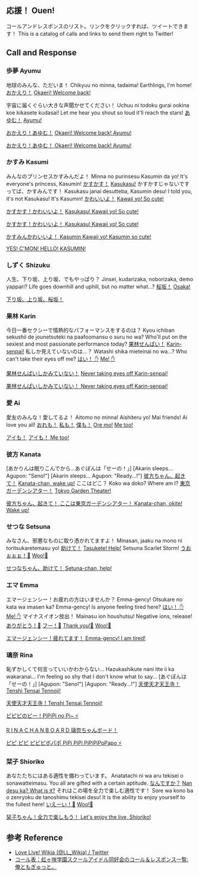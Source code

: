 ## 応援！ Ouen!

コールアンドレスポンスのリスト。リンクをクリックすれば、ツイートできます！
This is a catalog of calls and links to send them right to Twitter!

## Call and Response

### 歩夢 Ayumu

地球のみんな、ただいま！
Chikyuu no minna, tadaima!
Earthlings, I'm home!
[おかえり！](https://twitter.com/intent/tweet?text=%E3%81%8A%E3%81%8B%E3%81%88%E3%82%8A%EF%BC%81%0A%23%E8%99%B9%E3%83%B6%E5%92%B2%0A%23%E8%99%B9%E3%83%B6%E5%92%B22ndLive)
[Okaeri! Welcome back!](https://twitter.com/intent/tweet?text=Okaeri!%20Welcome%20back!%0A%23%E8%99%B9%E3%83%B6%E5%92%B2%0A%23%E8%99%B9%E3%83%B6%E5%92%B22ndLive)

宇宙に届くぐらい大きな声聞かせてください！
Uchuu ni todoku gurai ookina koe kikasete kudasai!
Let me hear you shout so loud it'll reach the stars!
[あゆむ！](https://twitter.com/intent/tweet?text=%E3%81%82%E3%82%86%E3%82%80%EF%BC%81%0A%23%E8%99%B9%E3%83%B6%E5%92%B2%0A%23%E8%99%B9%E3%83%B6%E5%92%B22ndLive)
[Ayumu!](https://twitter.com/intent/tweet?text=Ayumu!%0A%23%E8%99%B9%E3%83%B6%E5%92%B2%0A%23%E8%99%B9%E3%83%B6%E5%92%B22ndLive)

[おかえり！あゆむ！](https://twitter.com/intent/tweet?text=%E3%81%8A%E3%81%8B%E3%81%88%E3%82%8A%EF%BC%81%E3%81%82%E3%82%86%E3%82%80%EF%BC%81%0A%23%E8%99%B9%E3%83%B6%E5%92%B2%0A%23%E8%99%B9%E3%83%B6%E5%92%B22ndLive)
[Okaeri! Welcome back! Ayumu!](https://twitter.com/intent/tweet?text=Okaeri!%20Welcome%20back!%20Ayumu!%0A%23%E8%99%B9%E3%83%B6%E5%92%B2%0A%23%E8%99%B9%E3%83%B6%E5%92%B22ndLive)

[おかえり！あゆむ！
Okaeri! Welcome back! Ayumu!](https://twitter.com/intent/tweet?text=%E3%81%8A%E3%81%8B%E3%81%88%E3%82%8A%EF%BC%81%E3%81%82%E3%82%86%E3%82%80%EF%BC%81%0AOkaeri!%20Welcome%20back!%20Ayumu!%0A%23%E8%99%B9%E3%83%B6%E5%92%B2%0A%23%E8%99%B9%E3%83%B6%E5%92%B22ndLive)

### かすみ Kasumi

みんなのプリンセスかすみんだよ！
Minna no purinsesu Kasumin da yo!
It's everyone's princess, Kasumin!
[かすかす！](https://twitter.com/intent/tweet?text=%E3%81%8B%E3%81%99%E3%81%8B%E3%81%99%EF%BC%81%0A%23%E8%99%B9%E3%83%B6%E5%92%B2%0A%23%E8%99%B9%E3%83%B6%E5%92%B22ndLive)
[Kasukasu!](https://twitter.com/intent/tweet?text=Kasukasu!%0A%23%E8%99%B9%E3%83%B6%E5%92%B2%0A%23%E8%99%B9%E3%83%B6%E5%92%B22ndLive)
かすかすじゃないですってば、かすみんです！
Kasukasu janai desutteba, Kasumin desu!
I told you, it's not Kasukasu! It's Kasumin!
[かわいいよ！](https://twitter.com/intent/tweet?text=%E3%81%8B%E3%82%8F%E3%81%84%E3%81%84%E3%82%88%EF%BC%81%0A%23%E8%99%B9%E3%83%B6%E5%92%B2%0A%23%E8%99%B9%E3%83%B6%E5%92%B22ndLive)
[Kawaii yo! So cute!](https://twitter.com/intent/tweet?text=Kawaii%20yo!%20So%20cute!%0A%23%E8%99%B9%E3%83%B6%E5%92%B2%0A%23%E8%99%B9%E3%83%B6%E5%92%B22ndLive)

[かすかす！かわいいよ！](https://twitter.com/intent/tweet?text=%E3%81%8B%E3%81%99%E3%81%8B%E3%81%99%EF%BC%81%E3%81%8B%E3%82%8F%E3%81%84%E3%81%84%E3%82%88%EF%BC%81%0A%23%E8%99%B9%E3%83%B6%E5%92%B2%0A%23%E8%99%B9%E3%83%B6%E5%92%B22ndLive)
[Kasukasu! Kawaii yo! So cute!](https://twitter.com/intent/tweet?text=Kasukasu!%20Kawaii%20yo!%20So%20cute!%0A%23%E8%99%B9%E3%83%B6%E5%92%B2%0A%23%E8%99%B9%E3%83%B6%E5%92%B22ndLive)

[かすかす！かわいいよ！
Kasukasu! Kawaii yo! So cute!](https://twitter.com/intent/tweet?text=%E3%81%8B%E3%81%99%E3%81%8B%E3%81%99%EF%BC%81%E3%81%8B%E3%82%8F%E3%81%84%E3%81%84%E3%82%88%EF%BC%81%0AKasukasu!%20Kawaii%20yo!%20So%20cute!%0A%23%E8%99%B9%E3%83%B6%E5%92%B2%0A%23%E8%99%B9%E3%83%B6%E5%92%B22ndLive)

[かすみんかわいいよ！
Kasumin Kawaii yo! Kasumin so cute!](https://twitter.com/intent/tweet?text=%E3%81%8B%E3%81%99%E3%81%BF%E3%82%93%E3%81%8B%E3%82%8F%E3%81%84%E3%81%84%E3%82%88%EF%BC%81%0AKasumin%20Kawaii%20yo!%20Kasumin%20so%20cute!%0A%23%E8%99%B9%E3%83%B6%E5%92%B2%0A%23%E8%99%B9%E3%83%B6%E5%92%B22ndLive)

[YES! C'MON! HELLO! KASUMIN!](https://twitter.com/intent/tweet?text=YES!%20C'MON!%20HELLO!%20KASUMIN!%0A%23%E8%99%B9%E3%83%B6%E5%92%B2%0A%23%E8%99%B9%E3%83%B6%E5%92%B22ndLive)

### しずく Shizuku

人生、下り坂、上り坂、でもやっぱり？
Jinsei, kudarizaka, noborizaka, demo yappari?
Life goes downhill and uphill, but no matter what...?
[桜坂！](https://twitter.com/intent/tweet?text=%E6%A1%9C%E5%9D%82%EF%BC%81%0A%23%E8%99%B9%E3%83%B6%E5%92%B2%0A%23%E8%99%B9%E3%83%B6%E5%92%B22ndLive)
[Osaka!](https://twitter.com/intent/tweet?text=Osaka!%0A%23%E8%99%B9%E3%83%B6%E5%92%B2%0A%23%E8%99%B9%E3%83%B6%E5%92%B22ndLive)

[下り坂、上り坂、桜坂！](https://twitter.com/intent/tweet?text=%E4%B8%8B%E3%82%8A%E5%9D%82%E3%80%81%E4%B8%8A%E3%82%8A%E5%9D%82%E3%80%81%E6%A1%9C%E5%9D%82%EF%BC%81%0A%23%E8%99%B9%E3%83%B6%E5%92%B2%0A%23%E8%99%B9%E3%83%B6%E5%92%B22ndLive)

### 果林 Karin

今日一番セクシーで情熱的なパフォーマンスをするのは？
Kyou ichiban sekushii de jounetsuteki na paafoomansu o suru no wa?
Who'll put on the sexiest and most passionate performance today?
[果林せんぱい！](https://twitter.com/intent/tweet?text=%E6%9E%9C%E6%9E%97%E3%81%9B%E3%82%93%E3%81%B1%E3%81%84%EF%BC%81%0A%23%E8%99%B9%E3%83%B6%E5%92%B2%0A%23%E8%99%B9%E3%83%B6%E5%92%B22ndLive)
[Karin-senpai!](https://twitter.com/intent/tweet?text=Karin-senpai!%0A%23%E8%99%B9%E3%83%B6%E5%92%B2%0A%23%E8%99%B9%E3%83%B6%E5%92%B22ndLive)
私しか見えていないのは…？
Watashi shika mieteinai no wa...?
Who can't take their eyes off me?
[はい！ ✋](https://twitter.com/intent/tweet?text=%E3%81%AF%E3%81%84%EF%BC%81%20%E2%9C%8B%0A%23%E8%99%B9%E3%83%B6%E5%92%B2%0A%23%E8%99%B9%E3%83%B6%E5%92%B22ndLive)
[Me! ✋](https://twitter.com/intent/tweet?text=Me!%20%E2%9C%8B%0A%23%E8%99%B9%E3%83%B6%E5%92%B2%0A%23%E8%99%B9%E3%83%B6%E5%92%B22ndLive)

[果林せんぱいしかみていない！](https://twitter.com/intent/tweet?text=%E6%9E%9C%E6%9E%97%E3%81%9B%E3%82%93%E3%81%B1%E3%81%84%E3%81%97%E3%81%8B%E3%81%BF%E3%81%A6%E3%81%84%E3%81%AA%E3%81%84%EF%BC%81%0A%23%E8%99%B9%E3%83%B6%E5%92%B2%0A%23%E8%99%B9%E3%83%B6%E5%92%B22ndLive)
[Never taking eyes off Karin-senpai!](https://twitter.com/intent/tweet?text=Never%20taking%20eyes%20off%20Karin-senpai!%0A%23%E8%99%B9%E3%83%B6%E5%92%B2%0A%23%E8%99%B9%E3%83%B6%E5%92%B22ndLive)

[果林せんぱいしかみていない！
Never taking eyes off Karin-senpai!](https://twitter.com/intent/tweet?text=%E6%9E%9C%E6%9E%97%E3%81%9B%E3%82%93%E3%81%B1%E3%81%84%E3%81%97%E3%81%8B%E3%81%BF%E3%81%A6%E3%81%84%E3%81%AA%E3%81%84%EF%BC%81%0ANever%20taking%20eyes%20off%20Karin-senpai!%0A%23%E8%99%B9%E3%83%B6%E5%92%B2%0A%23%E8%99%B9%E3%83%B6%E5%92%B22ndLive)

### 愛 Ai

愛友のみんな！愛してるよ！
Aitomo no minna! Aishiteru yo!
Mai friends! Ai love you all!
[おれも！](https://twitter.com/intent/tweet?text=%E3%81%8A%E3%82%8C%E3%82%82%EF%BC%81%0A%23%E8%99%B9%E3%83%B6%E5%92%B2%0A%23%E8%99%B9%E3%83%B6%E5%92%B22ndLive)
[私も！](https://twitter.com/intent/tweet?text=%E7%A7%81%E3%82%82%EF%BC%81%0A%23%E8%99%B9%E3%83%B6%E5%92%B2%0A%23%E8%99%B9%E3%83%B6%E5%92%B22ndLive)
[僕も！](https://twitter.com/intent/tweet?text=%E5%83%95%E3%82%82%EF%BC%81%0A%23%E8%99%B9%E3%83%B6%E5%92%B2%0A%23%E8%99%B9%E3%83%B6%E5%92%B22ndLive)
[Ore mo!](https://twitter.com/intent/tweet?text=Ore%20mo!%0A%23%E8%99%B9%E3%83%B6%E5%92%B2%0A%23%E8%99%B9%E3%83%B6%E5%92%B22ndLive)
[Me too!](https://twitter.com/intent/tweet?text=Me%20too!%0A%23%E8%99%B9%E3%83%B6%E5%92%B2%0A%23%E8%99%B9%E3%83%B6%E5%92%B22ndLive)

[アイも！](https://twitter.com/intent/tweet?text=%E3%82%A2%E3%82%A4%E3%82%82%EF%BC%81%0A%23%E8%99%B9%E3%83%B6%E5%92%B2%0A%23%E8%99%B9%E3%83%B6%E5%92%B22ndLive)
[アイも！ Me too!](https://twitter.com/intent/tweet?text=%E3%82%A2%E3%82%A4%E3%82%82%EF%BC%81%20Me%20too!%0A%23%E8%99%B9%E3%83%B6%E5%92%B2%0A%23%E8%99%B9%E3%83%B6%E5%92%B22ndLive)

### 彼方 Kanata

[あかりんは眠りこんでから…あぐぽんは「せーの！」]
[Akarin sleeps... Agupon: "Seno!"]
[Akarin sleeps... Agupon: "Ready...!"]
[彼方ちゃん、起きて！](https://twitter.com/intent/tweet?text=%E5%BD%BC%E6%96%B9%E3%81%A1%E3%82%83%E3%82%93%E3%80%81%E8%B5%B7%E3%81%8D%E3%81%A6%EF%BC%81%0A%23%E8%99%B9%E3%83%B6%E5%92%B2%0A%23%E8%99%B9%E3%83%B6%E5%92%B22ndLive)
[Kanata-chan, wake up!](https://twitter.com/intent/tweet?text=Kanata-chan%2C%20wake%20up!%0A%23%E8%99%B9%E3%83%B6%E5%92%B2%0A%23%E8%99%B9%E3%83%B6%E5%92%B22ndLive)
ここはどこ？
Koko wa doko?
Where am I?
[東京ガーデンシアター！](https://twitter.com/intent/tweet?text=%E6%9D%B1%E4%BA%AC%E3%82%AC%E3%83%BC%E3%83%87%E3%83%B3%E3%82%B7%E3%82%A2%E3%82%BF%E3%83%BC%EF%BC%81%0A%23%E8%99%B9%E3%83%B6%E5%92%B2%0A%23%E8%99%B9%E3%83%B6%E5%92%B22ndLive)
[Tokyo Garden Theater!](https://twitter.com/intent/tweet?text=Tokyo%20Garden%20Theater!%0A%23%E8%99%B9%E3%83%B6%E5%92%B2%0A%23%E8%99%B9%E3%83%B6%E5%92%B22ndLive)

[彼方ちゃん、起きて！
ここは東京ガーデンシアター！
Kanata-chan, okite! Wake up!](https://twitter.com/intent/tweet?text=%E5%BD%BC%E6%96%B9%E3%81%A1%E3%82%83%E3%82%93%E3%80%81%E8%B5%B7%E3%81%8D%E3%81%A6%EF%BC%81%0A%E3%81%93%E3%81%93%E3%81%AF%E6%9D%B1%E4%BA%AC%E3%82%AC%E3%83%BC%E3%83%87%E3%83%B3%E3%82%B7%E3%82%A2%E3%82%BF%E3%83%BC%EF%BC%81%0AKanata-chan%2C%20okite!%20Wake%20up!%0A%23%E8%99%B9%E3%83%B6%E5%92%B2%0A%23%E8%99%B9%E3%83%B6%E5%92%B22ndLive)

### せつな Setsuna

みなさん、邪悪なものに取り憑かれてますよ！
Minasan, jaaku na mono ni toritsukaretemasu yo!
[助けて！](https://twitter.com/intent/tweet?text=%E5%8A%A9%E3%81%91%E3%81%A6%EF%BC%81%0A%23%E8%99%B9%E3%83%B6%E5%92%B2%0A%23%E8%99%B9%E3%83%B6%E5%92%B22ndLive)
[Tasukete! Help!](https://twitter.com/intent/tweet?text=Tasukete!%20Help!%0A%23%E8%99%B9%E3%83%B6%E5%92%B2%0A%23%E8%99%B9%E3%83%B6%E5%92%B22ndLive)
Setsuna Scarlet Storm!
[うおぉぉぉ！🙌](https://twitter.com/intent/tweet?text=%E3%81%86%E3%81%8A%E3%81%89%E3%81%89%E3%81%89%EF%BC%81%F0%9F%99%8C%0A%23%E8%99%B9%E3%83%B6%E5%92%B2%0A%23%E8%99%B9%E3%83%B6%E5%92%B22ndLive)
[Woo!🙌](https://twitter.com/intent/tweet?text=Woo!%F0%9F%99%8C%0A%23%E8%99%B9%E3%83%B6%E5%92%B2%0A%23%E8%99%B9%E3%83%B6%E5%92%B22ndLive)

[せつなちゃん、助けて！
Setuna-chan, help!](https://twitter.com/intent/tweet?text=%E3%81%9B%E3%81%A4%E3%81%AA%E3%81%A1%E3%82%83%E3%82%93%E3%80%81%E5%8A%A9%E3%81%91%E3%81%A6%EF%BC%81%0ASetuna-chan%2C%20help!%0A%23%E8%99%B9%E3%83%B6%E5%92%B2%0A%23%E8%99%B9%E3%83%B6%E5%92%B22ndLive)

### エマ Emma

エマージェンシー！お疲れの方はいませんか？
Emma-gency! Otsukare no kata wa imasen ka?
Emma-gency! Is anyone feeling tired here?
[はい！ ✋](https://twitter.com/intent/tweet?text=%E3%81%AF%E3%81%84%EF%BC%81%20%E2%9C%8B%0A%23%E8%99%B9%E3%83%B6%E5%92%B2%0A%23%E8%99%B9%E3%83%B6%E5%92%B22ndLive)
[Me! ✋](https://twitter.com/intent/tweet?text=Me!%20%E2%9C%8B%0A%23%E8%99%B9%E3%83%B6%E5%92%B2%0A%23%E8%99%B9%E3%83%B6%E5%92%B22ndLive)
マイナスイオン放出！
Mainasu ion houshutsu!
Negative ions, release!
[ありがとう！🙌](https://twitter.com/intent/tweet?text=%E3%81%82%E3%82%8A%E3%81%8C%E3%81%A8%E3%81%86%EF%BC%81%F0%9F%99%8C%0A%23%E8%99%B9%E3%83%B6%E5%92%B2%0A%23%E8%99%B9%E3%83%B6%E5%92%B22ndLive)
[フー！🙌](https://twitter.com/intent/tweet?text=%E3%83%95%E3%83%BC%EF%BC%81%F0%9F%99%8C%0A%23%E8%99%B9%E3%83%B6%E5%92%B2%0A%23%E8%99%B9%E3%83%B6%E5%92%B22ndLive)
[Thank you!🙌](https://twitter.com/intent/tweet?text=Thank%20you!%F0%9F%99%8C%0A%23%E8%99%B9%E3%83%B6%E5%92%B2%0A%23%E8%99%B9%E3%83%B6%E5%92%B22ndLive)
[Woo!🙌](https://twitter.com/intent/tweet?text=Woo!%F0%9F%99%8C%0A%23%E8%99%B9%E3%83%B6%E5%92%B2%0A%23%E8%99%B9%E3%83%B6%E5%92%B22ndLive)

[エマージェンシー！疲れてます！
Emma-gency! I am tired!](https://twitter.com/intent/tweet?text=%E3%82%A8%E3%83%9E%E3%83%BC%E3%82%B8%E3%82%A7%E3%83%B3%E3%82%B7%E3%83%BC%EF%BC%81%E7%96%B2%E3%82%8C%E3%81%A6%E3%81%BE%E3%81%99%EF%BC%81%0AEmma-gency!%20I%20am%20tired!%0A%23%E8%99%B9%E3%83%B6%E5%92%B2%0A%23%E8%99%B9%E3%83%B6%E5%92%B22ndLive)

### 璃奈 Rina

恥ずかしくて何言っていいかわからない…
Hazukashikute nani itte ii ka wakaranai...
I'm feeling so shy that I don't know what to say...
[あぐぽんは「せーの！」]
[Agupon: "Seno!"]
[Agupon: "Ready...!"]
[天使天才天王寺！](https://twitter.com/intent/tweet?text=%E5%A4%A9%E4%BD%BF%E5%A4%A9%E6%89%8D%E5%A4%A9%E7%8E%8B%E5%AF%BA%EF%BC%81%0A%23%E8%99%B9%E3%83%B6%E5%92%B2%0A%23%E8%99%B9%E3%83%B6%E5%92%B22ndLive)
[Tenshi Tensai Tennoji!](https://twitter.com/intent/tweet?text=Tenshi%20Tensai%20Tennoji!%0A%23%E8%99%B9%E3%83%B6%E5%92%B2%0A%23%E8%99%B9%E3%83%B6%E5%92%B22ndLive)

[天使天才天王寺！Tenshi Tensai Tennoji!](https://twitter.com/intent/tweet?text=%E5%A4%A9%E4%BD%BF%E5%A4%A9%E6%89%8D%E5%A4%A9%E7%8E%8B%E5%AF%BA%EF%BC%81Tenshi%20Tensai%20Tennoji!%0A%23%E8%99%B9%E3%83%B6%E5%92%B2%0A%23%E8%99%B9%E3%83%B6%E5%92%B22ndLive)

[ピピピのピー！PiPiPi no Pi~ ⚡️](https://twitter.com/intent/tweet?text=%E3%83%94%E3%83%94%E3%83%94%E3%81%AE%E3%83%94%E3%83%BC%EF%BC%81PiPiPi%20no%20Pi~%20%E2%9A%A1%EF%B8%8F%0A%23%E8%99%B9%E3%83%B6%E5%92%B2%0A%23%E8%99%B9%E3%83%B6%E5%92%B22ndLive)

[R I N A C H A N B O A R D 璃奈ちゃんボード！](https://twitter.com/intent/tweet?text=R%20I%20N%20A%20C%20H%20A%20N%20B%20O%20A%20R%20D%20%E7%92%83%E5%A5%88%E3%81%A1%E3%82%83%E3%82%93%E3%83%9C%E3%83%BC%E3%83%89%EF%BC%81%0A%23%E8%99%B9%E3%83%B6%E5%92%B2%0A%23%E8%99%B9%E3%83%B6%E5%92%B22ndLive)

[ピピ ピピ ピピピポパポ PiPi PiPi PiPiPiPoPapo ⚡️](https://twitter.com/intent/tweet?text=%E3%83%94%E3%83%94%20%E3%83%94%E3%83%94%20%E3%83%94%E3%83%94%E3%83%94%E3%83%9D%E3%83%91%E3%83%9D%20PiPi%20PiPi%20PiPiPiPoPapo%20%E2%9A%A1%EF%B8%8F%0A%23%E8%99%B9%E3%83%B6%E5%92%B2%0A%23%E8%99%B9%E3%83%B6%E5%92%B22ndLive)

### 栞子 Shioriko

あなたたちにはある適性を備わっています。
Anatatachi ni wa aru tekisei o sonawatteimasu.
You all are gifted with a certain aptitude.
[なんですか？](https://twitter.com/intent/tweet?text=%E3%81%AA%E3%82%93%E3%81%A7%E3%81%99%E3%81%8B%EF%BC%9F%0A%23%E8%99%B9%E3%83%B6%E5%92%B2%0A%23%E8%99%B9%E3%83%B6%E5%92%B22ndLive)
[Nan desu ka? What is it?](https://twitter.com/intent/tweet?text=Nan%20desu%20ka%3F%20What%20is%20it%3F%0A%23%E8%99%B9%E3%83%B6%E5%92%B2%0A%23%E8%99%B9%E3%83%B6%E5%92%B22ndLive)
それはこの場を全力で楽しむ適性です！
Sore wa kono ba o zenryoku de tanoshimu tekisei desu!
It is the ability to enjoy yourself to the fullest here!
[いえーい！🙌](https://twitter.com/intent/tweet?text=%E3%81%84%E3%81%88%E3%83%BC%E3%81%84%EF%BC%81%F0%9F%99%8C%0A%23%E8%99%B9%E3%83%B6%E5%92%B2%0A%23%E8%99%B9%E3%83%B6%E5%92%B22ndLive)
[Woo!🙌](https://twitter.com/intent/tweet?text=Woo!%F0%9F%99%8C%0A%23%E8%99%B9%E3%83%B6%E5%92%B2%0A%23%E8%99%B9%E3%83%B6%E5%92%B22ndLive)

[栞子ちゃん！全力で楽しもう！
Let's enjoy the live, Shioriko!](https://twitter.com/intent/tweet?text=%E6%A0%9E%E5%AD%90%E3%81%A1%E3%82%83%E3%82%93%EF%BC%81%E5%85%A8%E5%8A%9B%E3%81%A7%E6%A5%BD%E3%81%97%E3%82%82%E3%81%86%EF%BC%81%0ALet's%20enjoy%20the%20live%2C%20Shioriko!%0A%23%E8%99%B9%E3%83%B6%E5%92%B2%0A%23%E8%99%B9%E3%83%B6%E5%92%B22ndLive)

## 参考 Reference
- [Love Live! Wikia (@LL_Wikia) / Twitter](https://twitter.com/LL_Wikia/status/1304585520899526657/photo/1)
- [コール表：虹ヶ咲学園スクールアイドル同好会のコール＆レスポンス一覧: 俺ともぎゅっと。](http://www.harusaka-mogyutto.site/article/471026752.html)
